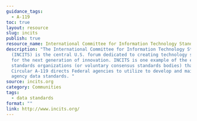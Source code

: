 ```yaml
---
guidance_tags:
  - A-119
toc: true
layout: resource
slug: incits
publish: true
resource_name: International Committee for Information Technology Standards (INCITS)
description: "The International Committee for Information Technology Standards
  (INCITS) is the central U.S. forum dedicated to creating technology standards
  for the next generation of innovation. INCITS is one example of the existing
  standards organizations (or voluntary consensus standards bodies) that OMB
  Circular A-119 directs Federal agencies to utilize to develop and maintain
  agency data standards. "
source: incits.org
category: Communities
tags:
  - data standards
format: ""
link: http://www.incits.org/
---
```

